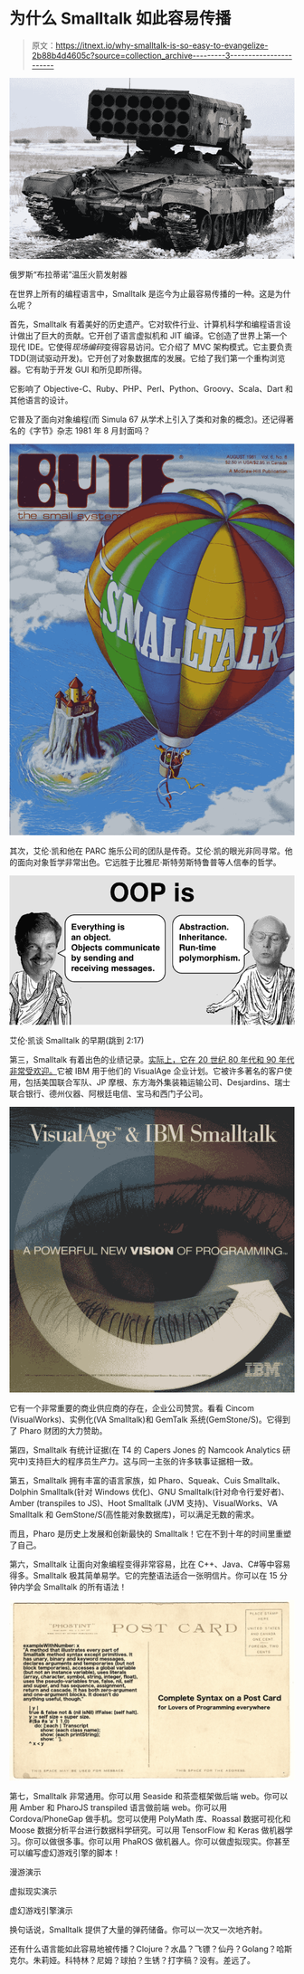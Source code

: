 # 为什么 Smalltalk 如此容易传播

> 原文：<https://itnext.io/why-smalltalk-is-so-easy-to-evangelize-2b88b4d4605c?source=collection_archive---------3----------------------->

![](img/1d6bc724946301eeaeefa69a2dbc11f5.png)

俄罗斯“布拉蒂诺”温压火箭发射器

在世界上所有的编程语言中，Smalltalk 是迄今为止最容易传播的一种。这是为什么呢？

首先，Smalltalk 有着美好的历史遗产。它对软件行业、计算机科学和编程语言设计做出了巨大的贡献。它开创了语言虚拟机和 JIT 编译。它创造了世界上第一个现代 IDE。它使得*现场编码*变得容易访问。它介绍了 MVC 架构模式。它主要负责 TDD(测试驱动开发)。它开创了对象数据库的发展。它给了我们第一个重构浏览器。它有助于开发 GUI 和所见即所得。

它影响了 Objective-C、Ruby、PHP、Perl、Python、Groovy、Scala、Dart 和其他语言的设计。

它普及了面向对象编程(而 Simula 67 从学术上引入了类和对象的概念)。还记得著名的《字节》杂志 1981 年 8 月封面吗？

![](img/a10e590626c7123539cdf80fcd24d135.png)

其次，艾伦·凯和他在 PARC 施乐公司的团队是传奇。艾伦·凯的眼光非同寻常。他的面向对象哲学非常出色。它远胜于比雅尼·斯特劳斯特鲁普等人信奉的哲学。

![](img/1f355575f864173373e2d452f55ffa25.png)

艾伦·凯谈 Smalltalk 的早期(跳到 2:17)

第三，Smalltalk 有着出色的业绩记录。[实际上，它在 20 世纪 80 年代和 90 年代非常受欢迎。](http://jeffsutherland.org/news0196.html)它被 IBM 用于他们的 VisualAge 企业计划。它被许多著名的客户使用，包括美国联合军队、JP 摩根、东方海外集装箱运输公司、Desjardins、瑞士联合银行、德州仪器、阿根廷电信、宝马和西门子公司。

![](img/48e0a924688cedada6c1311f8368920d.png)

它有一个非常重要的商业供应商的存在，企业公司赞赏。看看 Cincom (VisualWorks)、实例化(VA Smalltalk)和 GemTalk 系统(GemStone/S)。它得到了 Pharo 财团的大力赞助。

第四，Smalltalk 有统计证据(在 T4 的 Capers Jones 的 Namcook Analytics 研究中)支持巨大的程序员生产力。这与同一主张的许多轶事证据相一致。

第五，Smalltalk 拥有丰富的语言家族，如 Pharo、Squeak、Cuis Smalltalk、Dolphin Smalltalk(针对 Windows 优化)、GNU Smalltalk(针对命令行爱好者)、Amber (transpiles to JS)、Hoot Smalltalk (JVM 支持)、VisualWorks、VA Smalltalk 和 GemStone/S(高性能对象数据库)，可以满足无数的需求。

而且，Pharo 是历史上发展和创新最快的 Smalltalk！它在不到十年的时间里重塑了自己。

第六，Smalltalk 让面向对象编程变得非常容易，比在 C++、Java、C#等中容易得多。Smalltalk 极其简单易学。它的完整语法适合一张明信片。你可以在 15 分钟内学会 Smalltalk 的所有语法！

![](img/86bf912da0b7c62d497d1a43d05c2cbf.png)

第七，Smalltalk 非常通用。你可以用 Seaside 和茶壶框架做后端 web。你可以用 Amber 和 PharoJS transpiled 语言做前端 web。你可以用 Cordova/PhoneGap 做手机。您可以使用 PolyMath 库、Roassal 数据可视化和 Moose 数据分析平台进行数据科学研究。可以用 TensorFlow 和 Keras 做机器学习。你可以做很多事。你可以用 PhaROS 做机器人。你可以做虚拟现实。你甚至可以编写虚幻游戏引擎的脚本！

漫游演示

虚拟现实演示

虚幻游戏引擎演示

换句话说，Smalltalk 提供了大量的弹药储备。你可以一次又一次地齐射。

还有什么语言能如此容易地被传播？Clojure？水晶？飞镖？仙丹？Golang？哈斯克尔。朱莉娅。科特林？尼姆？球拍？生锈？打字稿？没有。差远了。